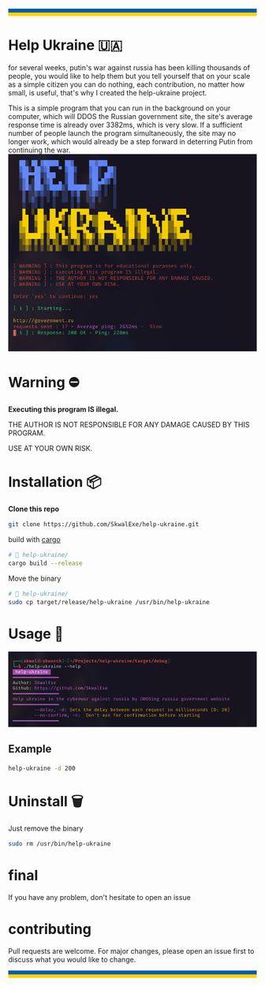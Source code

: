 <a href="https://github.com/SkwalExe#ukraine"><img src="https://raw.githubusercontent.com/SkwalExe/SkwalExe/main/ukraine.jpg" width="100%" height="15px" /></a>
# Help Ukraine 🇺🇦
for several weeks, putin's war against russia has been killing thousands of people, you would like to help them but you tell yourself that on your scale as a simple citizen you can do nothing, each contribution, no matter how small, is useful, that's why I created the help-ukraine project.

This is a simple program that you can run in the background on your computer, which will DDOS the Russian government site, the site's average response time is already over 3382ms, which is very slow. If a sufficient number of people launch the program simultaneously, the site may no longer work, which would already be a step forward in deterring Putin from continuing the war.
![](images/1.png)
# Warning ⛔
**Executing this program IS illegal.**

THE AUTHOR IS NOT RESPONSIBLE FOR ANY DAMAGE CAUSED BY THIS PROGRAM.

USE AT YOUR OWN RISK.


# Installation 📦
**Clone this repo**
```bash
git clone https://github.com/SkwalExe/help-ukraine.git
```
build with [cargo](https://doc.rust-lang.org/cargo/getting-started/installation.html)
```bash
# 📂 help-ukraine/
cargo build --release
```
Move the binary
```bash
# 📂 help-ukraine/
sudo cp target/release/help-ukraine /usr/bin/help-ukraine
```
# Usage 📝
![](images/usage.png)
## Example 
```bash
help-ukraine -d 200 
``` 

# Uninstall 🗑
Just remove the binary

```bash
sudo rm /usr/bin/help-ukraine
```
# final
If you have any problem, don't hesitate to open an issue
# contributing
Pull requests are welcome. For major changes, please open an issue first to discuss what you would like to change.

<a href="https://github.com/SkwalExe#ukraine"><img src="https://raw.githubusercontent.com/SkwalExe/SkwalExe/main/ukraine.jpg" width="100%" height="15px" /></a>